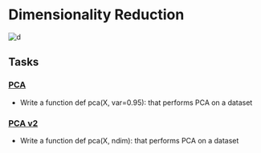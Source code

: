 # Dimensionality Reduction

![d](https://miro.medium.com/max/1784/1*4ibdHcy6xlV7-HU3KjonsQ.png)

## Tasks

### [PCA](./0-pca.py)
- Write a function def pca(X, var=0.95): that performs PCA on a dataset

### [PCA v2](./1-pca.py)
- Write a function def pca(X, ndim): that performs PCA on a dataset